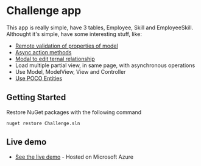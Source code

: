 # Challenge app

This app is really simple, have 3 tables, Employee, Skill and EmployeeSkill.
Althought it's simple, have some interesting stuff, like:

* [Remote validation of properties of model](https://stackoverflow.com/questions/24863634/mvc-5-remote-validation)
* [Async action methods](https://docs.microsoft.com/en-us/aspnet/mvc/overview/performance/using-asynchronous-methods-in-aspnet-mvc-4)
* [Modal to edit ternal relationship](https://getbootstrap.com/docs/4.0/components/modal/)
* Load multiple partial view, in same page, with asynchronous operations
* Use Model, ModelView, View and Controller
* [Use POCO Entities](https://docs.microsoft.com/en-us/previous-versions/dotnet/netframework-4.0/dd456853(v=vs.100))


## Getting Started

Restore NuGet packages with the following command

```
nuget restore Challenge.sln
```

## Live demo

* [See the live demo](https://crtsms.azurewebsites.net/) - Hosted on Microsoft Azure
